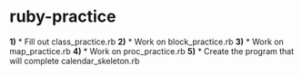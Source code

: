 # ruby-practice

**1)** * Fill out class_practice.rb
**2)** * Work on block_practice.rb
**3)** * Work on map_practice.rb
**4)** * Work on proc_practice.rb
**5)** * Create the program that will complete calendar_skeleton.rb
